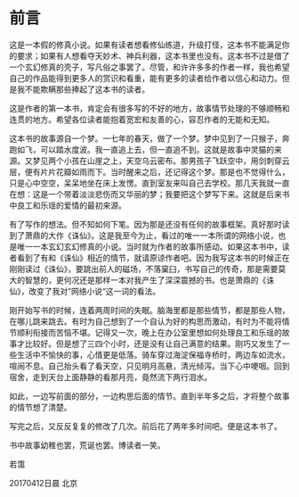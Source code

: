 #  前言

这是一本假的修真小说。如果有读者想看修仙练道，升级打怪，这本书不能满足你的要求；如果有人想看夺天妙术、神兵利器，这本书里也没有。这本书不过是借了一个玄幻修真的壳子，写凡俗之事罢了。尽管，和许许多多的作者一样，我也希望自己的作品能得到更多人的赏识和看重，能有更多的读者给作者以信心和动力。但是我不能欺瞒那些捧起了这本书的读者。

这是作者的第一本书，肯定会有很多写的不好的地方，故事情节处理的不够顺畅和连贯的地方。希望各位读者能抱着宽宏和友善的心，容忍作者的无能和无知。

这本书的故事源自一个梦。一七年的春天，做了一个梦。梦中见到了一只猴子，奔跑如飞，可以踏水度波。我一直追上去，但一直追不到。这就是故事中灵猫的来源。又梦见两个小孩在山崖之上，天空乌云密布。那男孩子飞跃空中，用剑刺穿云层，便有片片花瓣如雨而下。当时醒来之后，还记得这个梦。那是也不觉得什么，只是心中空空，呆呆地坐在床上发愣。直到室友来叫自己去学校。那几天我就一直在想：这是一个带着淡淡悲伤而又华丽的梦；我要把这个梦写下来。这就是后来书中良工和乐瑶的爱情的最初来源。

有了写作的想法。但不知如何下笔。因为那是还没有任何的故事框架。真好那时读到了萧鼎的大作《诛仙》。这是我至今为止，看过的唯一一本所谓的网络小说，也是唯一一本玄幻玄幻修真的小说。当时就为作者的故事所感动。如果这本书中，读者看到了有和《诛仙》相近的情节，就请原谅作者吧。因为我写这本书的时候正在刚刚读过《诛仙》，要跳出前人的磁场，不落窠臼，书写自己的传奇，那是需要莫大的智慧的，更何况还是那样一本对我产生了深深震撼的书。也是萧鼎的《诛仙》，改变了我对”网络小说“这一词的看法。

刚开始写书的时候，连着两周时间的失眠。脑海里都是那些情节，都是那些人物，在哪儿跳来跳去。有时为自己想到了一个自认为好的构思而激动，有时为不能将情节顺利衔接而苦恼不堪。记得又一次，晚上在办公室里想如何处理良工和乐瑶的故事才比较好。但是想了三四个小时，还是没有让自己满意的结果。刚巧又发生了一些生活中不愉快的事，心情更是低落。骑车穿过海淀保福寺桥时，两边车如流水，喧闹不息。自己抬头看了看天空，只见明月高悬，清光倾泻。当下心中哽咽。回到宿舍，走到天台上面静静的看那月亮，竟然流下两行泪水。

如此，一边写前面的部分，一边构思后面的情节。直到半年多之后，才将整个故事的情节想了清楚。

写完之后，又反反复复的修改了几次。前后花了两年多时间吧。便是这本书了。

书中故事幼稚也罢，荒诞也罢。博读者一笑。





 若霭

20170412日晨 北京